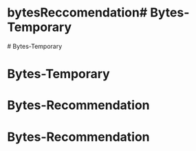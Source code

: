 # bytesReccomendation#   B y t e s - T e m p o r a r y  
 # Bytes-Temporary
# Bytes-Temporary
# Bytes-Recommendation
# Bytes-Recommendation
